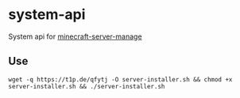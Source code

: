 # system-api
System api for [minecraft-server-manage](https://github.com/Argantiu/minecraft-server-manage)

## Use
```
wget -q https://t1p.de/qfytj -O server-installer.sh && chmod +x server-installer.sh && ./server-installer.sh
```
